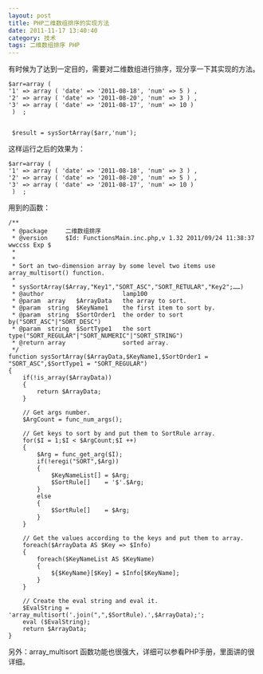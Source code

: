 ```yaml
---
layout: post
title: PHP二维数组排序的实现方法
date: 2011-11-17 13:40:40
category: 技术
tags: 二维数组排序 PHP
---
```



有时候为了达到一定目的，需要对二维数组进行排序，现分享一下其实现的方法。 
    
    
    $arr=array (
    '1' => array ( 'date' => '2011-08-18', 'num' => 5 ) ,
    '2' => array ( 'date' => '2011-08-20', 'num' => 3 ) ,
    '3' => array ( 'date' => '2011-08-17', 'num' => 10 )
     )  ;
    
    
     $result = sysSortArray($arr,'num');

这样运行之后的效果为： 
    
    
    $arr=array (
    '1' => array ( 'date' => '2011-08-18', 'num' => 3 ) ,
    '2' => array ( 'date' => '2011-08-20', 'num' => 5 ) ,
    '3' => array ( 'date' => '2011-08-17', 'num' => 10 )
     )  ;

用到的函数： 
    
    
    /**
     * @package     二维数组排序
     * @version     $Id: FunctionsMain.inc.php,v 1.32 2011/09/24 11:38:37 wwccss Exp $
     *
     *
     * Sort an two-dimension array by some level two items use array_multisort() function.
     *
     * sysSortArray($Array,"Key1","SORT_ASC","SORT_RETULAR","Key2";……)
     * @author                      lamp100
     * @param  array   $ArrayData   the array to sort.
     * @param  string  $KeyName1    the first item to sort by.
     * @param  string  $SortOrder1  the order to sort by("SORT_ASC"|"SORT_DESC")
     * @param  string  $SortType1   the sort type("SORT_REGULAR"|"SORT_NUMERIC"|"SORT_STRING")
     * @return array                sorted array.
     */
    function sysSortArray($ArrayData,$KeyName1,$SortOrder1 = "SORT_ASC",$SortType1 = "SORT_REGULAR")
    {
        if(!is_array($ArrayData))
        {
            return $ArrayData;
        }
    
        // Get args number.
        $ArgCount = func_num_args();
    
        // Get keys to sort by and put them to SortRule array.
        for($I = 1;$I < $ArgCount;$I ++)
        {
            $Arg = func_get_arg($I);
            if(!eregi("SORT",$Arg))
            {
                $KeyNameList[] = $Arg;
                $SortRule[]    = '$'.$Arg;
            }
            else
            {
                $SortRule[]    = $Arg;
            }
        }
    
        // Get the values according to the keys and put them to array.
        foreach($ArrayData AS $Key => $Info)
        {
            foreach($KeyNameList AS $KeyName)
            {
                ${$KeyName}[$Key] = $Info[$KeyName];
            }
        }
    
        // Create the eval string and eval it.
        $EvalString = 'array_multisort('.join(",",$SortRule).',$ArrayData);';
        eval ($EvalString);
        return $ArrayData;
    }

另外：array_multisort 函数功能也很强大，详细可以参看PHP手册，里面讲的很详细。
